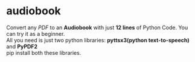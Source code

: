 # audiobook
Convert any *PDF* to an **Audiobook** with just **12 lines** of Python Code.
You can try it as a beginner.<br>
All you need is just two python libraries: **pyttsx3(python text-to-speech)** and **PyPDF2**<br>
pip install both these libraries.<br>
